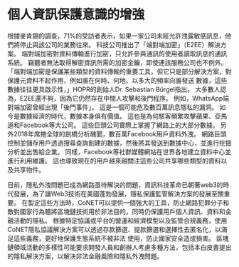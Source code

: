 # 個人資訊保護意識的增強

根據麥肯錫的調查，71%的受訪者表示，如果一家公司未經允許洩露敏感訊息，他們將停止與該公司的業務往來。 科技公司推出了「端對端加密」（E2EE）解決方案。 端對端加密對資料傳輸進行加密，只允許參與通訊的使用者讀取訊息的通訊系統。 竊聽者無法取得解密資訊所需的加密金鑰，即使連該服務公司也不例外。 「端對端加密是保護某些類型的資料傳輸的重要工具，但它只是部分解決方案，對保護元資料不起作用，例如誰在何時、何地、以多大的頻率向誰發送 數據，這些數據往往更具啟示性，」HOPR的創始人Dr. Sebastian Bürgel指出。 大多數人認為，E2EE還不夠，因為它仍然存在中間人攻擊和後門程序。 例如，WhatsApp端對端加密曾經出現「後門事件」。 這是一個可能危及數百萬訊息隱私的漏洞。 如今是數據經濟的時代，數據本身俱有價值。 這也是為何駭客頻繁攻擊蘋果、亞馬遜和Facebook等大公司。 這些巨頭公司實際上掌握了網路上的大部分數據。 另外2018年席捲全球的劍橋分析醜聞，數百萬Facebook用戶資料外洩。 網路巨頭控制並儲存用戶透過搜尋查詢創建的數據，然後將其發送到數據中心，並進行挖掘分析並出售給企業。 同樣，Facebook等社群媒體網站在世界各地建立資料中心並進行利用維護。 這也導致現在的用戶越來越關注這些公司共享哪些類型的資料以及共享物件。

目前，隱私外洩問題已成為網路亟待解決的問題，資訊科技革命已朝著web3的時代發展，為了讓Web3技術在美國蓬勃發展，隱私保護監管解決方案的發展至關重要。 在製定這些方法時，CoNET可以提供一個強大的工具，防止網路犯罪分子和敵對國家行為體將區塊鏈技術用於非法目的，同時仍保護用戶個人資訊、資料和金融活動的隱私。 根據特定協議或平台的營運和經濟模型以及監管合規義務，使用CoNET隱私協議解決方案可以透過存款篩選、提款篩選和選擇性去匿名化，以滿足這些義務，更好地保護生態系統不被非法 使用，防止國家安全造成損害。 區塊鏈領域活動的多樣性可能要求開發人員和創辦人考慮多種方法，包括本白皮書提出的隱私解決方案，以解決非法金融風險和隱私外洩問題。
